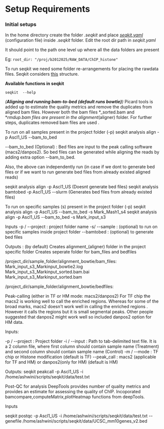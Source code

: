# Setup Requirements

### Initial setups

In the home directory create the folder *.seqkit* and place [*seqkit.yaml*](https://github.com/ashwini06/seqkit/blob/master/data/seqkit.yaml) (configuration file) inside *.seqkit* folder. 
Edit the root dir path in *seqkit.yaml*

It should point to the path one level up where all the data folders are present

Eg:  `root_dir: "/proj/b2012025/RAW_DATA/ChIP_histone"`


To run seqkit we need some folder re-arrangements for placing the rawdata files. Seqkit considers [this](https://www.evernote.com/shard/s734/res/a0538341-8226-4583-8d3d-559c31a6b476/Seqkit_project_dir.pdf) structure. 

 **Available functions in seqkit**
 
`seqkit  --help`

*(**Aligning and running bam-to-bed (default runs bowtie)**)*
Picard tools is added up to estimate the quality metrics and remove the duplicates from aligned bam files.
However both the bam files *_sorted.bam and *_rmdup.bam files are present in the alignment_(aligner) folder.
For further steps, duplicates removed bam files are used .

To run on all samples present in the project folder (-p)
seqkit analysis align -p Ascl1_US --bam_to_bed

--bam_to_bed (Optional) : Bed files are input to the peak calling software (macs2/danpos2).
So bed files can be generated while aligning the reads by adding extra option --bam_to_bed.

Also, the above can independently run (in case if we dont to generate bed files or if we want to run generate bed files from already existed aligned reads)

seqkit analysis align -p Ascl1_US  (Doesnt generate bed files)
seqkit analysis bamtobed -p Ascl1_US --slurm (Generates bed files from already existed files)

To run on specific samples (s) present in the project folder (-p)
seqkit analysis align -p Ascl1_US --bam_to_bed -s Mark_Mash1_s4
seqkit analysis align -p Ascl1_US --bam_to_bed -s Mark_input_s3


Inputs
-p / --project : project folder name
-s/ --sample : (optional) to run on specific samples inside project folder
--bamtobed : (optional) to generate bed files

Outputs : (by default)
Creates alignment_(aligner) folder in the project specific folder
Creates seperate folder for bam_files and bedfiles

/project_dir/sample_folder/alignment_bowtie/bam_files:
Mark_input_s3_Markinput_bowtie2.log 
Mark_input_s3_Markinput_sorted.bam.bai
Mark_input_s3_Markinput_sorted.bam

/project_dir/sample_folder/alignment_bowtie/bedfiles:



Peak-calling (either in TF or HM mode: macs2/danpos2)
For TF chip the macs2 is working well to call the enriched regions.
Whereas for some of the broad marks, macs2 doesn't work well in calling the enriched regions .
However it calls the regions but it is small segmental peaks.
Other people suggested that danpos2 might work well so included danpos2 option for HM data.

Inputs:

-p / --project : Project folder
-i / --input : Path to tab-delimited text file. It is a 2 column file, where first column should contain sample name (Treatment) and second column should contain sample name (Control)
-m / --mode : TF chip or Histone modification (default is TF)
--peak_call : macs2 (applicable for TF and HM) or danpos2(only for HM) (default is HM)

Outputs:
seqkit peakcall -p Ascl1_US -i /home/ashwini/scripts/seqkit/data/test.txt

Post-QC for analysis
DeepTools provides number of quality metrics and provides an estimate for assessing the quality of ChIP.
Incoporated bamcompare,computeMatrix,plotHeatmap functions from deepTools.

Inputs

seqkit postqc -p Ascl1_US -i /home/ashwini/scripts/seqkit/data/test.txt --genefile /home/ashwini/scripts/seqkit/data/UCSC_mm10genes_v2.bed 
